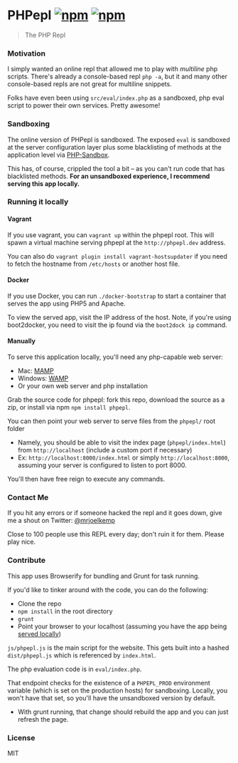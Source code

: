 # PHPepl [![npm](http://img.shields.io/npm/v/phpepl.svg)](https://npmjs.org/package/phpepl) [![npm](http://img.shields.io/npm/dm/phpepl.svg)](https://npmjs.org/package/phpepl)

> The PHP Repl

### Motivation

I simply wanted an online repl that allowed me to play with *multiline* php scripts.
There's already a console-based repl `php -a`, but it and many other
console-based repls are not great for multiline snippets.

Folks have even been using `src/eval/index.php` as a sandboxed, php eval script to power their own services. Pretty awesome!

### Sandboxing

The online version of PHPepl is sandboxed. The exposed `eval` is sandboxed at the server configuration layer
plus some blacklisting of methods at the application level via [PHP-Sandbox](https://github.com/fieryprophet/php-sandbox).

This has, of course, crippled the tool a bit – as you can't run code that has blacklisted methods.
**For an unsandboxed experience, I recommend serving this app locally.**

### Running it locally

#### Vagrant

If you use vagrant, you can `vagrant up` within the phpepl root. This will spawn a virtual machine serving phpepl
at the `http://phpepl.dev` address.

You can also do `vagrant plugin install vagrant-hostsupdater` if you need to fetch the hostname from `/etc/hosts` or another host file.

#### Docker

If you use Docker, you can run `./docker-bootstrap` to start a container that serves the app using PHP5 and Apache.

To view the served app, visit the IP address of the host. Note, if you're using boot2docker, you need to visit the ip
found via the `boot2dock ip` command.

#### Manually

To serve this application locally, you'll need any php-capable web server:

* Mac: [MAMP](http://www.mamp.info/en/index.html)
* Windows: [WAMP](http://www.wampserver.com/en/)
* Or your own web server and php installation

Grab the source code for phpepl: fork this repo, download the source as a zip, or install via npm `npm install phpepl`.

You can then point your web server to serve files from the `phpepl/` root folder

* Namely, you should be able to visit the index page (`phpepl/index.html`) from `http://localhost` (include a custom port if necessary)
 * Ex: `http://localhost:8000/index.html` or simply `http://localhost:8000`, assuming your server is configured to listen to port 8000.

You'll then have free reign to execute any commands.

### Contact Me

If you hit any errors or if someone hacked the repl and it goes down, give
me a shout on Twitter: [@mrjoelkemp](https://twitter.com/mrjoelkemp)

Close to 100 people use this REPL every day; don't ruin it for them. Please play nice.

### Contribute

This app uses Browserify for bundling and Grunt for task running.

If you'd like to tinker around with the code, you can do the following:

* Clone the repo
* `npm install` in the root directory
* `grunt`
* Point your browser to your localhost (assuming you have the app being [served locally](#running-it-locally))

`js/phpepl.js` is the main script for the website. This gets built into a hashed `dist/phpepl.js`
which is referenced by `index.html`.

The php evaluation code is in `eval/index.php`.

That endpoint checks for the existence of a `PHPEPL_PROD` environment variable
(which is set on the production hosts) for sandboxing. Locally, you won't
have that set, so you'll have the unsandboxed version by default.

* With grunt running, that change should rebuild the app and you can just refresh the page.

### License

MIT
